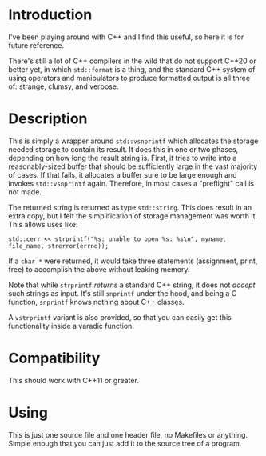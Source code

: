 Introduction
============

I've been playing around with C++ and I find this useful, so here it is
for future reference.

There's still a lot of C++ compilers in the wild that do not support
C++20 or better yet, in which `std::format` is a thing, and the standard
C++ system of using operators and manipulators to produce formatted
output is all three of: strange, clumsy, and verbose.

Description
===========

This is simply a wrapper around `std::vsnprintf` which allocates the
storage needed storage to contain its result. It does this in one or two
phases, depending on how long the result string is. First, it tries to
write into a reasonably-sized buffer that should be sufficiently large
in the vast majority of cases. If that fails, it allocates a buffer sure
to be large enough and invokes `std::vsnprintf` again. Therefore, in
most cases a "preflight" call is not made.

The returned string is returned as type `std::string`. This does result
in an extra copy, but I felt the simplification of storage management
was worth it. This allows uses like:

    std::cerr << strprintf("%s: unable to open %s: %s\n", myname, file_name, strerror(errno));

If a `char *` were returned, it would take three statements (assignment,
print, free) to accomplish the above without leaking memory.

Note that while `strprintf` *returns* a standard C++ string, it does not
*accept* such strings as input. It's still `snprintf` under the hood,
and being a C function, `snprintf` knows nothing about C++ classes.

A `vstrprintf` variant is also provided, so that you can easily get this
functionality inside a varadic function.

Compatibility
=============

This should work with C++11 or greater.

Using
=====

This is just one source file and one header file, no Makefiles or
anything. Simple enough that you can just add it to the source tree of a
program.

